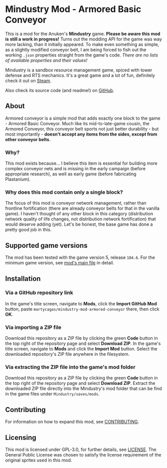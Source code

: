 # Mindustry Mod - Armored Basic Conveyor

This is a mod for the Anuken's **Mindustry** game. **Please be aware this mod is still a work in progress!** Turns out the modding API for the game was way more lacking, than it initially appeared. To make even something as simple, as a slightly modified conveyor belt, I am being forced to fish out the working `.json` properties straight from the game's code. *There are no lists of available properties and their values!*

Mindustry is a sandbox resource management game, spiced with tower defense and RTS mechanics. It's a great game and a lot of fun, definitely check it out on [Steam](https://store.steampowered.com/app/1127400/Mindustry/).

Also check its source code (and readme!) on [GitHub](https://github.com/Anuken/Mindustry).

## About

Armored conveyor is a simple mod that adds exactly one block to the game - Armored Basic Conveyor. Much like its mid-to-late-game cousin, the Armored Conveyor, this conveyor belt sports not just better durability - but most importantly - **doesn't accept any items from the sides, except from other conveyor belts**.

### Why?

This mod exists because... I believe this item is essential for building more complex conveyor nets and is missing in the early campaign (before appropriate research), as well as early game (before fabricating Plastanium).

### Why does this mod contain only a single block?

The focus of this mod is conveyor network management, rather than frontline fortification (there are already conveyor belts for that in the vanilla game). I haven't thought of any other block in this category (distribution network quality of life changes, not distribution network fortification) that would deserve adding (yet). Let's be honest, the base game has done a pretty good job in this.

## Supported game versions

The mod has been tested with the game version 5, release `104.6`. For the minimum game version, see [mod's main file](mod.json) in detail.

## Installation

### Via a GitHub repository link

In the game's title screen, navigate to **Mods**, click the **Import GitHub Mod** button, paste `martycagas/mindustry-mod-armored-conveyor` there, then click **OK**.

### Via importing a ZIP file

Download this repository as a ZIP file by clicking the green **Code** button in the top right of the repository page and select **Download ZIP**. In the game's title screen, navigate to **Mods** and click the **Import Mod** button. Select the downloaded repository's ZIP file anywhere in the filesystem.

### Via extracting the ZIP file into the game's mod folder

Download this repository as a ZIP file by clicking the green **Code** button in the top right of the repository page and select **Download ZIP**. Extract the downloaded ZIP file directly into the Mindustry's mod folder that can be find in the game files under `Mindustry/saves/mods`.

## Contributing

For information on how to expand this mod, see [CONTRIBUTING](CONTRIBUTING.md).

## Licensing

This mod is licensed under GPL-3.0, for further details, see [LICENSE](LICENSE). The General Public License was chosen to satisfy the license requirement of the original sprites used in this mod.
